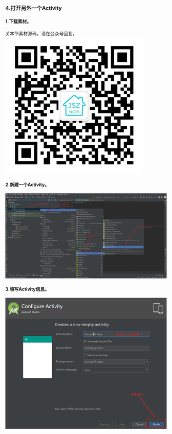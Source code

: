 ### 4.打开另外一个Activity
#### 1.下载素材。
关本节素材源码，请在公众号回复。
![title](https://raw.githubusercontent.com/JSZNopi/JSZImage/master/gitnote/2019/10/30/WXCODE-1572446034519.jpeg)

#### 2.新建一个Activity。
![title](https://raw.githubusercontent.com/JSZNopi/JSZImage/master/gitnote/2019/12/05/1-1575530594361.png)

#### 3.填写Activity信息。
![title](https://raw.githubusercontent.com/JSZNopi/JSZImage/master/gitnote/2019/12/05/2-1575530554653.png)